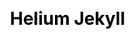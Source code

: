 ---
layout: index
title: Helium Jekyll
tagline: Bootstrap 4 UI kit for Jekyll
css: 
js: sliders.js
keywords: helium, jekyll, bootstrap, UI, kit
canonical: https://vratidc.github.io
---